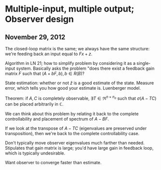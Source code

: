 Multiple-input, multiple output; Observer design
================================================
November 29, 2012
-----------------

The closed-loop matrix is the same; we always have the same structure:
we're feeding back an input equal to $Fx + z$.

Algorithm in LN 21; how to simplify problem by considering it as a
single-input system. Basically asks the problem "does there exist a
feedback gain matrix $F$ such that $(A + bF, b), b \in R(B)$?

State estimation: whether or not $\hat{z}$ is a good estimate of the
state. Measure error, which tells you how good your estimate is. Luenberger
model.

Theorem: if $A, C$ is completely observable, $\exists T \in \Re^{n \times
n_o}$ such that $\sigma(A - TC)$ can be placed arbitrarily in $\mathbb{C}$.

We can think about this problem by relating it back to the complete
controllability and placement of spectrum of $A - BF$.

If we look at the transpose of $A - TC$ (eigenvalues are preserved under
transposition), then we're back to the complete controllability case.

Don't typically move observer eigenvalues much farther than
needed. Stipulates that gain matrix is large; you'd have large gain in
feedback loop, which is typically undesirable.

Want observer to converge faster than estimate.
